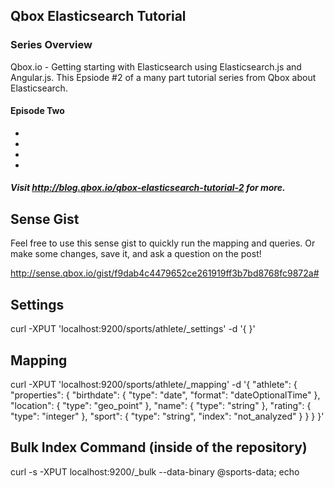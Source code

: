 ## Qbox Elasticsearch Tutorial 

### Series Overview
Qbox.io - Getting starting with Elasticsearch using Elasticsearch.js and
Angular.js. This Epsiode #2 of a many part tutorial series from Qbox
about Elasticsearch.  

#### Episode Two 
*
*
*
*

##### Visit http://blog.qbox.io/qbox-elasticsearch-tutorial-2 for more.

## Sense Gist
Feel free to use this sense gist to quickly run the mapping and queries.
Or make some changes, save it, and ask a question on the post!

http://sense.qbox.io/gist/f9dab4c4479652ce261919ff3b7bd8768fc9872a#

## Settings
curl -XPUT 'localhost:9200/sports/athlete/_settings' -d '{
}'

## Mapping
curl -XPUT 'localhost:9200/sports/athlete/_mapping' -d '{
  "athlete": {
    "properties": {
      "birthdate": {
        "type": "date",
          "format": "dateOptionalTime"
      },
      "location": {
        "type": "geo_point"
      },
      "name": {
        "type": "string"
      },
      "rating": {
        "type": "integer"
      },
      "sport": {
        "type": "string",
        "index": "not_analyzed"
      }
    }
  }
}'


## Bulk Index Command (inside of the repository)
curl -s -XPUT localhost:9200/_bulk --data-binary @sports-data; echo
